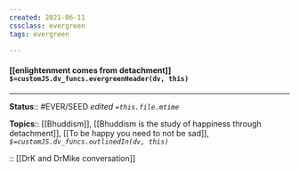 ```yaml
---
created: 2021-06-11
cssclass: evergreen
tags: evergreen

---
```


#### [[enlightenment comes from detachment]] `$=customJS.dv_funcs.evergreenHeader(dv, this)`



---

**Status**:: #EVER/SEED 
*edited `=this.file.mtime`*

**Topics**:: [[Bhuddism]], [[Bhuddism is the study of happiness through detachment]], [[To be happy you need to not be sad]], 
*`$=customJS.dv_funcs.outlinedIn(dv, this)`*

:: [[DrK and DrMike conversation]]